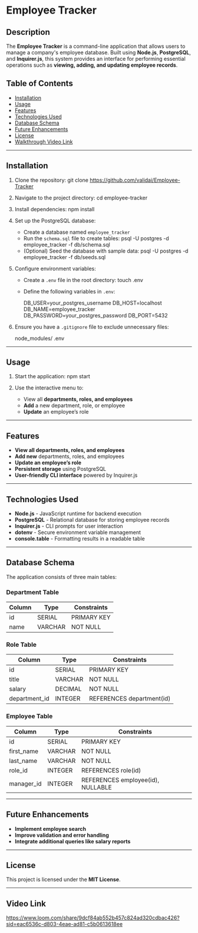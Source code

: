 # Employee Tracker

## Description
The **Employee Tracker** is a command-line application that allows users to manage a company's employee database. Built using **Node.js**, **PostgreSQL**, and **Inquirer.js**, this system provides an interface for performing essential operations such as **viewing, adding, and updating employee records**.

## Table of Contents
- [Installation](#installation)
- [Usage](#usage)
- [Features](#features)
- [Technologies Used](#technologies-used)
- [Database Schema](#database-schema)
- [Future Enhancements](#future-enhancements)
- [License](#license)
- [Walkthrough Video Link](#video-link)

---

## Installation
1. Clone the repository:
   git clone https://github.com/validai/Employee-Tracker

2. Navigate to the project directory:
   cd employee-tracker

3. Install dependencies:
   npm install

4. Set up the PostgreSQL database:
   - Create a database named `employee_tracker`
   - Run the `schema.sql` file to create tables:
     psql -U postgres -d employee_tracker -f db/schema.sql
   - (Optional) Seed the database with sample data:
     psql -U postgres -d employee_tracker -f db/seeds.sql

5. Configure environment variables:
   - Create a `.env` file in the root directory:
   touch .env

   - Define the following variables in `.env`:
     
     DB_USER=your_postgres_username
     DB_HOST=localhost
     DB_NAME=employee_tracker
     DB_PASSWORD=your_postgres_password
     DB_PORT=5432
     
6. Ensure you have a `.gitignore` file to exclude unnecessary files:
   
   node_modules/
   .env
---

## Usage
1. Start the application:
   npm start

2. Use the interactive menu to:
   - View all **departments, roles, and employees**
   - **Add** a new department, role, or employee
   - **Update** an employee’s role

---

## Features
- **View all departments, roles, and employees**
- **Add new** departments, roles, and employees
- **Update an employee’s role**
- **Persistent storage** using PostgreSQL
- **User-friendly CLI interface** powered by Inquirer.js

---

## Technologies Used
- **Node.js** - JavaScript runtime for backend execution
- **PostgreSQL** - Relational database for storing employee records
- **Inquirer.js** - CLI prompts for user interaction
- **dotenv** - Secure environment variable management
- **console.table** - Formatting results in a readable table

---

## Database Schema
The application consists of three main tables:

### Department Table
| Column   | Type      | Constraints |
|----------|----------|-------------|
| id       | SERIAL   | PRIMARY KEY |
| name     | VARCHAR  | NOT NULL    |

### Role Table
| Column       | Type       | Constraints         |
|-------------|-----------|---------------------|
| id          | SERIAL    | PRIMARY KEY        |
| title       | VARCHAR   | NOT NULL           |
| salary      | DECIMAL   | NOT NULL           |
| department_id | INTEGER  | REFERENCES department(id) |

### Employee Table
| Column     | Type     | Constraints                  |
|-----------|---------|------------------------------|
| id        | SERIAL  | PRIMARY KEY                  |
| first_name | VARCHAR | NOT NULL                     |
| last_name  | VARCHAR | NOT NULL                     |
| role_id    | INTEGER | REFERENCES role(id)          |
| manager_id | INTEGER | REFERENCES employee(id), NULLABLE |

---

## Future Enhancements
- **Implement employee search**
- **Improve validation and error handling**
- **Integrate additional queries like salary reports**

---

## License
This project is licensed under the **MIT License**.


---

## Video Link
https://www.loom.com/share/9dcf84ab552b457c824ad320cdbac426?sid=eac6536c-d803-4eae-ad81-c5b0613618ee
